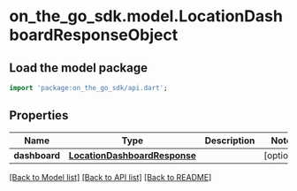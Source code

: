 # on_the_go_sdk.model.LocationDashboardResponseObject

## Load the model package
```dart
import 'package:on_the_go_sdk/api.dart';
```

## Properties
Name | Type | Description | Notes
------------ | ------------- | ------------- | -------------
**dashboard** | [**LocationDashboardResponse**](LocationDashboardResponse.md) |  | [optional] 

[[Back to Model list]](../README.md#documentation-for-models) [[Back to API list]](../README.md#documentation-for-api-endpoints) [[Back to README]](../README.md)


